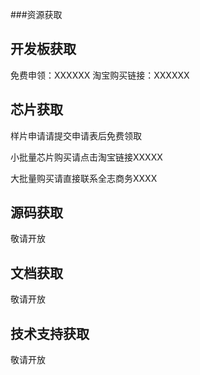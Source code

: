 ###资源获取



## 开发板获取

免费申领：XXXXXX
淘宝购买链接：XXXXXX


## 芯片获取

样片申请请提交申请表后免费领取    

小批量芯片购买请点击淘宝链接XXXXX    

大批量购买请直接联系全志商务XXXX    

## 源码获取

敬请开放

## 文档获取

敬请开放

## 技术支持获取

敬请开放